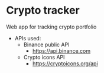 # Crypto tracker

Web app for tracking crypto portfolio

- APIs used:
  - Binance public API
    - https://api.binance.com
  - Crypto icons API
    - https://cryptoicons.org/api
